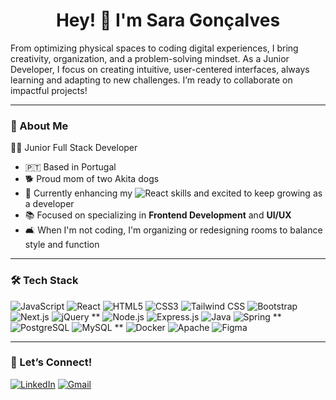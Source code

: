<h1 align="center">
  <strong>Hey! 👋 I'm Sara Gonçalves</strong>
</h1>

From optimizing physical spaces to coding digital experiences, I bring creativity, organization, and a problem-solving mindset. As a Junior Developer, I focus on creating intuitive, user-centered interfaces, always learning and adapting to new challenges. I’m ready to collaborate on impactful projects!

---

### 🌟 About Me  

👩‍💻 Junior Full Stack Developer

- 🇵🇹 Based in Portugal 
- 🐕 Proud mom of two Akita dogs 
- 🌱 Currently enhancing my ![React](https://img.shields.io/badge/-React-61DAFB?logo=react&logoColor=white&style=flat) skills and excited to keep growing as a developer 
- 📚 Focused on specializing in **Frontend Development** and **UI/UX**
- 🛋️ When I'm not coding, I'm organizing or redesigning rooms to balance style and function

---

### 🛠 Tech Stack  

![JavaScript](https://img.shields.io/badge/JavaScript-%23F7DF1E.svg?style=for-the-badge&logo=javascript&logoColor=white&color=F7DF1E&labelColor=F7DF1E)  ![React](https://img.shields.io/badge/React-%2320232a.svg?style=for-the-badge&logo=react&logoColor=%2361DAFB)    ![HTML5](https://img.shields.io/badge/HTML5-%23E34F26.svg?style=for-the-badge&logo=html5&logoColor=white)  ![CSS3](https://img.shields.io/badge/CSS3-%231572B6.svg?style=for-the-badge&logo=css3&logoColor=white)  ![Tailwind CSS](https://img.shields.io/badge/Tailwind_CSS-38B2AC?style=for-the-badge&logo=tailwind-css&logoColor=white)  ![Bootstrap](https://img.shields.io/badge/Bootstrap-%23563D7C.svg?style=for-the-badge&logo=bootstrap&logoColor=white)  ![Next.js](https://img.shields.io/badge/Next.js-000000?style=for-the-badge&logo=next.js&logoColor=white)  ![jQuery](https://img.shields.io/badge/jQuery-%230769AD.svg?style=for-the-badge&logo=jquery&logoColor=white)  **  ![Node.js](https://img.shields.io/badge/Node.js-43853D?style=for-the-badge&logo=node.js&logoColor=white)  ![Express.js](https://img.shields.io/badge/Express.js-404D59?style=for-the-badge&logo=express&logoColor=white)  ![Java](https://img.shields.io/badge/Java-%23ED8B00.svg?style=for-the-badge&logo=openjdk&logoColor=white)  ![Spring](https://img.shields.io/badge/Spring-%236DB33F.svg?style=for-the-badge&logo=spring&logoColor=white)  **  ![PostgreSQL](https://img.shields.io/badge/PostgreSQL-%23336791.svg?style=for-the-badge&logo=postgresql&logoColor=white)  ![MySQL](https://img.shields.io/badge/MySQL-4479A1?style=for-the-badge&logo=mysql&logoColor=white)  **  ![Docker](https://img.shields.io/badge/Docker-2496ED?style=for-the-badge&logo=docker&logoColor=white)  ![Apache](https://img.shields.io/badge/Apache-%23D22128.svg?style=for-the-badge&logo=apache&logoColor=white)   ![Figma](https://img.shields.io/badge/Figma-%23000.svg?style=for-the-badge&logo=figma&logoColor=white)

---

### 🤝 Let’s Connect!  

[![LinkedIn](https://img.shields.io/badge/LinkedIn-%230077B5.svg?style=for-the-badge&logo=linkedin&logoColor=white)](https://www.linkedin.com/in/saragoncalvesdev/)  [![Gmail](https://img.shields.io/badge/Gmail-D14836?style=for-the-badge&logo=gmail&logoColor=white)](mailto:sara.goncalves.pro@gmail.com)

